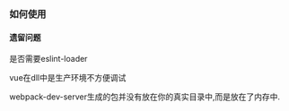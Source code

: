 ### 如何使用



#### 遗留问题
是否需要eslint-loader

vue在dll中是生产环境不方便调试


webpack-dev-server生成的包并没有放在你的真实目录中,而是放在了内存中.



